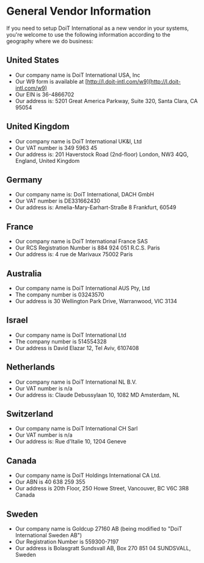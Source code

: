 # General Vendor Information

If you need to setup DoiT International as a new vendor in your systems, you're welcome to use the following information according to the geography where we do business:

## United States

* Our company name is DoiT International USA, Inc
* Our W9 form is available at [http://l.doit-intl.com/w9](http://l.doit-intl.com/w9)
* Our EIN is 36-4866702
* Our address is: 5201 Great America Parkway, Suite 320, Santa Clara, CA 95054

## United Kingdom

* Our company name is DoiT International UK\&I, Ltd
* Our VAT number is 349 5963 45
* Our address is: 201 Haverstock Road (2nd-floor) London, NW3 4QG, England, United Kingdom

## Germany

* Our company name is: DoiT International, DACH GmbH
* Our VAT number is DE331662430
* Our address is: Amelia-Mary-Earhart-Straße 8 Frankfurt, 60549

## France

* Our company name is DoiT International France SAS
* Our RCS Registration Number is 884 924 051 R.C.S. Paris
* Our address is: 4 rue de Marivaux 75002 Paris

## Australia

* Our company name is DoiT International AUS Pty, Ltd
* The company number is 03243570
* Our address is 30 Wellington Park Drive, Warranwood, VIC 3134

## Israel

* Our company name is DoiT International Ltd
* The company number is 514554328
* Our address is David Elazar 12, Tel Aviv, 6107408

## Netherlands

* Our company name is DoiT International NL B.V.
* Our VAT number is n/a
* Our address is: Claude Debussylaan 10, 1082 MD Amsterdam, NL

## Switzerland

* Our company name is DoiT International CH Sarl
* Our VAT number is n/a
* Our address is: Rue d'Italie 10, 1204 Geneve

## Canada

* Our company name is DoiT Holdings International CA Ltd.
* Our ABN is 40 638 259 355
* Our address is 20th Floor, 250 Howe Street, Vancouver, BC V6C 3R8 Canada

## Sweden

* Our company name is Goldcup 27160 AB (being modified to "DoiT International Sweden AB")
* Our Registration Number is 559300-7197
* Our address is Bolasgratt Sundsvall AB, Box 270 851 04 SUNDSVALL, Sweden
